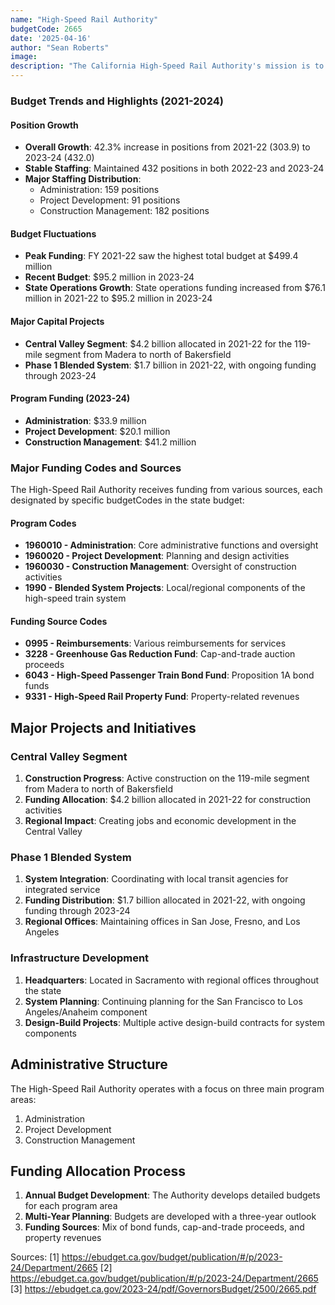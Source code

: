 ```yaml
---
name: "High-Speed Rail Authority"
budgetCode: 2665
date: '2025-04-16'
author: "Sean Roberts"
image: 
description: "The California High-Speed Rail Authority's mission is to plan, design, build, and operate a high-speed train system for California"
---
```


### Budget Trends and Highlights (2021-2024)

#### Position Growth
- **Overall Growth**: 42.3% increase in positions from 2021-22 (303.9) to 2023-24 (432.0)
- **Stable Staffing**: Maintained 432 positions in both 2022-23 and 2023-24
- **Major Staffing Distribution**:
  - Administration: 159 positions
  - Project Development: 91 positions
  - Construction Management: 182 positions

#### Budget Fluctuations
- **Peak Funding**: FY 2021-22 saw the highest total budget at $499.4 million
- **Recent Budget**: $95.2 million in 2023-24
- **State Operations Growth**: State operations funding increased from $76.1 million in 2021-22 to $95.2 million in 2023-24

#### Major Capital Projects
- **Central Valley Segment**: $4.2 billion allocated in 2021-22 for the 119-mile segment from Madera to north of Bakersfield
- **Phase 1 Blended System**: $1.7 billion in 2021-22, with ongoing funding through 2023-24

#### Program Funding (2023-24)
- **Administration**: $33.9 million
- **Project Development**: $20.1 million
- **Construction Management**: $41.2 million

### Major Funding Codes and Sources

The High-Speed Rail Authority receives funding from various sources, each designated by specific budgetCodes in the state budget:

#### Program Codes
- **1960010 - Administration**: Core administrative functions and oversight
- **1960020 - Project Development**: Planning and design activities
- **1960030 - Construction Management**: Oversight of construction activities
- **1990 - Blended System Projects**: Local/regional components of the high-speed train system

#### Funding Source Codes
- **0995 - Reimbursements**: Various reimbursements for services
- **3228 - Greenhouse Gas Reduction Fund**: Cap-and-trade auction proceeds
- **6043 - High-Speed Passenger Train Bond Fund**: Proposition 1A bond funds
- **9331 - High-Speed Rail Property Fund**: Property-related revenues

## Major Projects and Initiatives

### Central Valley Segment

1. **Construction Progress**: Active construction on the 119-mile segment from Madera to north of Bakersfield
2. **Funding Allocation**: $4.2 billion allocated in 2021-22 for construction activities
3. **Regional Impact**: Creating jobs and economic development in the Central Valley

### Phase 1 Blended System

1. **System Integration**: Coordinating with local transit agencies for integrated service
2. **Funding Distribution**: $1.7 billion allocated in 2021-22, with ongoing funding through 2023-24
3. **Regional Offices**: Maintaining offices in San Jose, Fresno, and Los Angeles

### Infrastructure Development

1. **Headquarters**: Located in Sacramento with regional offices throughout the state
2. **System Planning**: Continuing planning for the San Francisco to Los Angeles/Anaheim component
3. **Design-Build Projects**: Multiple active design-build contracts for system components

## Administrative Structure

The High-Speed Rail Authority operates with a focus on three main program areas:

1. Administration
2. Project Development
3. Construction Management

## Funding Allocation Process

1. **Annual Budget Development**: The Authority develops detailed budgets for each program area
2. **Multi-Year Planning**: Budgets are developed with a three-year outlook
3. **Funding Sources**: Mix of bond funds, cap-and-trade proceeds, and property revenues

Sources:
[1] https://ebudget.ca.gov/budget/publication/#/p/2023-24/Department/2665
[2] https://ebudget.ca.gov/budget/publication/#/p/2023-24/Department/2665
[3] https://ebudget.ca.gov/2023-24/pdf/GovernorsBudget/2500/2665.pdf 